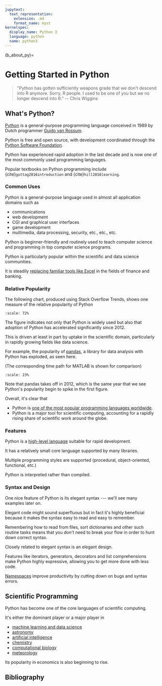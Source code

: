 ```yaml
---
jupytext:
  text_representation:
    extension: .md
    format_name: myst
kernelspec:
  display_name: Python 3
  language: python
  name: python3
---
```


(b_about_py)=

# Getting Started in Python

> \"Python has gotten sufficiently weapons grade that we don't descend
> into R anymore. Sorry, R people. I used to be one of you but we no
> longer descend into R.\" -- Chris Wiggins


## What\'s Python?

[Python](https://www.python.org) is a general-purpose programming
language conceived in 1989 by Dutch programmer [Guido van
Rossum](https://en.wikipedia.org/wiki/Guido_van_Rossum).

Python is free and open source, with development coordinated through the
[Python Software Foundation](https://www.python.org/psf/).

Python has experienced rapid adoption in the last decade and is now one
of the most commonly used programming languages.

Popular textbooks on Python programming include {cite}`guttag2016introduction` and {cite}`hill2016learning`.

### Common Uses

Python is a general-purpose language used in almost all application domains
such as

-   communications
-   web development
-   CGI and graphical user interfaces
-   game development
-   multimedia, data processing, security, etc., etc., etc.

Python is beginner-friendly and routinely used to teach computer science and
programming in top computer science programs.

Python is particularly popular within the scientific and data science
communities.

It is steadily [replacing familiar tools like
Excel](https://news.efinancialcareers.com/us-en/3002556/python-replaced-excel-banking)
in the fields of finance and banking.

### Relative Popularity

The following chart, produced using Stack Overflow Trends, shows one
measure of the relative popularity of Python

```{figure} /_static/lecture_specific/about_py/python_vs_matlab.png
:scale: 72%
```

The figure indicates not only that Python is widely used but also that
adoption of Python has accelerated significantly since 2012.

This is driven at least in part by uptake in the scientific
domain, particularly in rapidly growing fields like data science.

For example, the popularity of [pandas](http://pandas.pydata.org/), a
library for data analysis with Python has exploded, as seen here.

(The corresponding time path for MATLAB is shown for comparison)

```{figure} /_static/lecture_specific/about_py/pandas_vs_matlab.png
:scale: 23%
```

Note that pandas takes off in 2012, which is the same year that we see
Python\'s popularity begin to spike in the first figure.

Overall, it\'s clear that

-   Python is [one of the most popular programming languages worldwide](http://spectrum.ieee.org/computing/software/the-2017-top-programming-languages).
-   Python is a major tool for scientific computing, accounting for a
    rapidly rising share of scientific work around the globe.

### Features

Python is a [high-level language](https://en.wikipedia.org/wiki/High-level_programming_language)
suitable for rapid development.

It has a relatively small core language supported by many libraries.

Multiple programming styles are supported (procedural, object-oriented, functional, etc.)

Python is interpreted rather than compiled.

### Syntax and Design

One nice feature of Python is its elegant syntax --- we\'ll see many
examples later on.

Elegant code might sound superfluous but in fact it\'s highly beneficial
because it makes the syntax easy to read and easy to remember.

Remembering how to read from files, sort dictionaries and other such
routine tasks means that you don\'t need to break your flow in order to
hunt down correct syntax.

Closely related to elegant syntax is an elegant design.

Features like iterators, generators, decorators and list comprehensions
make Python highly expressive, allowing you to get more done with less
code.

[Namespaces](https://en.wikipedia.org/wiki/Namespace) improve
productivity by cutting down on bugs and syntax errors.

## Scientific Programming

Python has become one of the core languages of scientific computing.

It\'s either the dominant player or a major player in

-   [machine learning and data science](http://scikit-learn.org/stable/)
-   [astronomy](http://www.astropy.org/)
-   [artificial intelligence](https://wiki.python.org/moin/PythonForArtificialIntelligence)
-   [chemistry](http://chemlab.github.io/chemlab/)
-   [computational biology](http://biopython.org/wiki/Main_Page)
-   [meteorology](https://pypi.org/project/meteorology/)

Its popularity in economics is also beginning to rise.

## Bibliography

```{bibliography} ../_bibliography/references.bib
```
